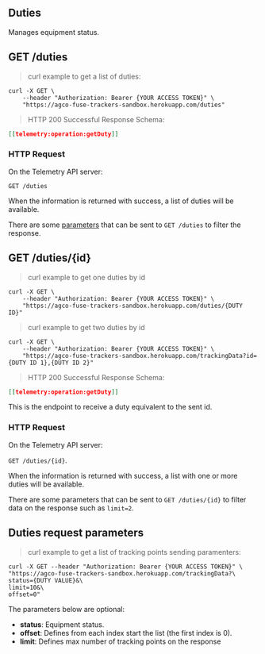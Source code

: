 ## Duties

Manages equipment status.

## GET /duties

> curl example to get a list of duties:

```shell
curl -X GET \
    --header "Authorization: Bearer {YOUR ACCESS TOKEN}" \
    "https://agco-fuse-trackers-sandbox.herokuapp.com/duties"
```

> HTTP 200 Successful Response Schema:

```json
[[telemetry:operation:getDuty]]
```

### HTTP Request

On the Telemetry API server:

`GET /duties`

When the information is returned with success, a list of duties will be available.

There are some [parameters](#duties-request-parameters) that can be sent to `GET /duties` to filter the response.

## GET /duties/{id}

> curl example to get one duties by id

```shell
curl -X GET \
    --header "Authorization: Bearer {YOUR ACCESS TOKEN}" \
    "https://agco-fuse-trackers-sandbox.herokuapp.com/duties/{DUTY ID}"
```

> curl example to get two duties by id

```shell
curl -X GET \
    --header "Authorization: Bearer {YOUR ACCESS TOKEN}" \
    "https://agco-fuse-trackers-sandbox.herokuapp.com/trackingData?id={DUTY ID 1},{DUTY ID 2}"
```

> HTTP 200 Successful Response Schema:

```json
[[telemetry:operation:getDuty]]
```

This is the endpoint to receive a duty equivalent to the sent id.

### HTTP Request

On the Telemetry API server:

`GET /duties/{id}`.

When the information is returned with success, a list with one or more duties will be available.

There are some parameters that can be sent to `GET /duties/{id}` to filter data on the response such as `limit=2`.

## Duties request parameters

> curl example to get a list of tracking points sending paramenters:

```shell
curl -X GET --header "Authorization: Bearer {YOUR ACCESS TOKEN}" \
"https://agco-fuse-trackers-sandbox.herokuapp.com/trackingData?\
status={DUTY VALUE}&\
limit=10&\
offset=0"
```

The parameters below are optional:

- **status**: Equipment status.
- **offset**: Defines from each index start the list (the first index is 0).
- **limit**: Defines max number of tracking points on the response

